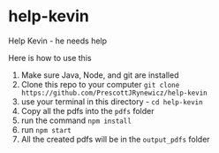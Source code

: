 # help-kevin
Help Kevin - he needs help


Here is how to use this

1. Make sure Java, Node, and git are installed
2. Clone this repo to your computer `git clone https://github.com/PrescottJRynewicz/help-kevin`
3. use your terminal in this directory - `cd help-kevin`
4. Copy all the pdfs into the `pdfs` folder
5. run the command `npm install`
6. run `npm start`
7. All the created pdfs will be in the `output_pdfs` folder
